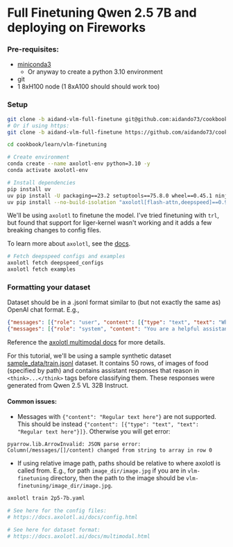 # Full Finetuning Qwen 2.5 7B and deploying on Fireworks

### Pre-requisites:
- [miniconda3](https://www.anaconda.com/docs/getting-started/miniconda/install)
  - Or anyway to create a python 3.10 environment
- git
- 1 8xH100 node (1 8xA100 should should work too)

### Setup

```bash
git clone -b aidand-vlm-full-finetune git@github.com:aidando73/cookbook.git
# Or if using https:
git clone -b aidand-vlm-full-finetune https://github.com/aidando73/cookbook.git

cd cookbook/learn/vlm-finetuning

# Create environment
conda create --name axolotl-env python=3.10 -y
conda activate axolotl-env

# Install dependencies
pip install uv
uv pip install -U packaging==23.2 setuptools==75.8.0 wheel==0.45.1 ninja==1.11.1.4 requests==2.32.3 "huggingface-hub[cli]==0.31.0"
uv pip install --no-build-isolation "axolotl[flash-attn,deepspeed]==0.9.2"
```

We'll be using `axolotl` to finetune the model. I've tried finetuning with `trl`, but found that support for liger-kernel wasn't working and it adds a few breaking changes to config files.

To learn more about `axolotl`, see the [docs](https://docs.axolotl.ai/).

```bash
# Fetch deepspeed configs and examples
axolotl fetch deepspeed_configs 
axolotl fetch examples
```

### Formatting your dataset

Dataset should be in a .jsonl format similar to (but not exactly the same as) OpenAI chat format. E.g.,

```json
{"messages": [{"role": "user", "content": [{"type": "text", "text": "What's in these two images?"}, {"type": "image", "base64": "data:image/jpeg;base64,..."}, {"type": "image", "path": "path/to/image/relative/to/where/command/is/being/executed.jpg"}]}, {"role": "assistant", "content": [{"type": "text", "text": "There are two images of a cat and a dog."}]}]}
{"messages": [{"role": "system", "content": "You are a helpful assistant."}, {"role": "user", "content": [{"type": "text", "text": "What's in this image?"}, {"type": "image", "url": "https://example.com/cat.jpg"}]}, {"role": "assistant", "content": [{"type": "text", "text": "There is a cat in the image."}]}]}
```

Reference the [axolotl multimodal docs](https://docs.axolotl.ai/docs/multimodal.html#dataset-format) for more details.

For this tutorial, we'll be using a sample synthetic dataset [sample_data/train.jsonl](sample_data/train.jsonl) dataset. It contains 50 rows, of images of food (specified by path) and contains assistant responses that reason in `<think>...</think>` tags before classifying them. These responses were generated from Qwen 2.5 VL 32B Instruct.

#### Common issues:

- Messages with `{"content": "Regular text here"}` are not supported. This should be instead `{"content": [{"type": "text", "text": "Regular text here"}]}`. Otherwise you will get error:
```
pyarrow.lib.ArrowInvalid: JSON parse error: Column(/messages/[]/content) changed from string to array in row 0
```
- If using relative image path, paths should be relative to where axolotl is called from. E.g., for path `image_dir/image.jpg` if you are in `vlm-finetuning` directory, then the path to the image should be `vlm-finetuning/image_dir/image.jpg`.

```bash
axolotl train 2p5-7b.yaml

# See here for the config files:
# https://docs.axolotl.ai/docs/config.html

# See here for dataset format:
# https://docs.axolotl.ai/docs/multimodal.html
```
